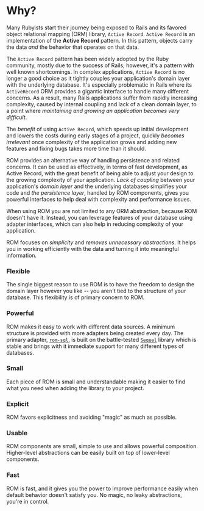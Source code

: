 # Why?

Many Rubyists start their journey being exposed to Rails and its favored
object relational mapping (ORM) library, `Active Record`. `Active Record` is an
implementation of the **Active Record** pattern. In this pattern, objects carry
the data *and* the behavior that operates on that data.

The `Active Record` pattern has been widely adopted by the Ruby community, mostly due
to the success of Rails; however, it's a pattern with well known shortcomings. In
complex applications, `Active Record` is no longer a good choice as it tightly
couples your application's domain layer with the underlying database. It's
especially problematic in Rails where its `ActiveRecord` ORM provides a gigantic
interface to handle many different concerns. As a result, many Rails applications
suffer from rapidly increasing complexity, caused by internal coupling and lack
of a clean domain layer, to a point where *maintaining and growing an application
becomes very difficult*.

The *benefit* of using `Active Record`, which speeds up initial development and
lowers the costs during early stages of a project, quickly *becomes irrelevant*
once complexity of the application grows and adding new features and fixing bugs
takes more time than it should.

ROM provides an alternative way of handling persistence and related concerns. It
can be used as effectively, in terms of fast development, as Active Record, with
the great benefit of being able to adjust your design to the growing complexity
of your application. *Lack of coupling* between your application's *domain layer* and
the underlying databases simplifies your code and *the persistence layer*, handled
by ROM components, gives you powerful interfaces to help deal with complexity
and performance issues.

When using ROM you are not limited to any ORM abstraction, because ROM doesn't
have it. Instead, you can leverage features of your database using adapter
interfaces, which can also help in reducing complexity of your application.

ROM focuses on *simplicity* and *removes unnecessary abstractions*. It helps you
in working efficiently with the data and turning it into meaningful information.

### Flexible

The single biggest reason to use ROM is to have the freedom to design the domain
layer however you like -- you aren't tied to the structure of your database. This
flexibility is of primary concern to ROM.

### Powerful

ROM makes it easy to work with different data sources. A minimum structure is
provided with more adapters being created every day. The primary adapter,
[`rom-sql`](https://github.com/rom-rb/rom-sql), is built on the battle-tested
[`Sequel`](https://github.com/jeremyevans/sequel) library which is stable and
brings with it immediate support for many different types of databases.

### Small

Each piece of ROM is small and understandable making it easier to find what you
need when adding the library to your project.

### Explicit

ROM favors explicitness and avoiding "magic" as much as possible.

### Usable

ROM components are small, simple to use and allows powerful composition. Higher-level
abstractions can be easily built on top of lower-level components.

### Fast

ROM is fast, and it gives you the power to improve performance easily when default
behavior doesn't satisfy you. No magic, no leaky abstractions, you're in control.

